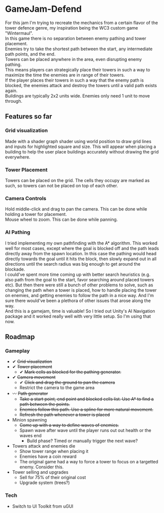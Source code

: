 # GameJam-Defend
For this jam I'm trying to recreate the mechanics from a certain flavor of the tower defence genre, my inspiration being the WC3 custom game "Wintermaul".
<br>In this game there is no separation between enemy pathing and tower placement.
<br>Enemies try to take the shortest path between the start, any intermediate path points, and the end.
<br>Towers can be placed anywhere in the area, even disrupting enemy pathing. 
<br>This means players can strategically place their towers in such a way to maximize the time the enemies are in range of their towers.
<br>If the player places their towers in such a way that the enemy path is blocked, the enemies attack and destroy the towers until a valid path exists again.
<br>Buildings are typically 2x2 units wide. Enemies only need 1 unit to move through.

## Features so far
### Grid visualization
Made with a shader graph shader using world position to draw grid lines and inputs for highlighted square and size. 
This will appear when placing a building to help the user place buildings accurately without drawing the grid everywhere.
### Tower Placement
Towers can be placed on the grid. The cells they occupy are marked as such, so towers can not be placed on top of each other.
### Camera Controls
Hold middle-click and drag to pan the camera. This can be done while holding a tower for placement.<br>
Mouse wheel to zoom. This can be done while panning.
### AI Pathing
I tried implementing my own pathfinding with the A* algorithm. This worked well for most cases, except where the goal is blocked off and the path leads directly away from the spawn location. In this case the pathing would head directly towards the goal until it hits the block, then slowly expand out in all directions until the search radius was big enough to get around the blockade.
<br>I could've spent more time coming up with better search heuristics (e.g. also path from the goal to the start, favor searching around placed towers etc). But then there were still a bunch of other problems to solve, such as changing the path when a tower is placed, how to handle placing the tower on enemies, and getting enemies to follow the path in a nice way. And I'm sure there would've been a plethora of other issues that arose along the way.
<br>And this is a gamejam, time is valuable! So I tried out Unity's AI Navigation package and it worked really well with very little setup. So I'm using that now. 

## Roadmap
### Gameplay
- ✔ ~~Grid visualization~~
- ✔ ~~Tower placement~~
    - ✔ ~~Mark cells as blocked for the pathing generator.~~
- ✔ ~~Camera movement~~
    - ✔ ~~Click and drag the ground to pan the camera~~
    - Restrict the camera to the game area
- 〰 ~~Path generator~~ 
    - ~~Take a start point, end point and blocked cells list. Use A* to find a path between the points.~~
    - ~~Enemies follow this path. Use a spline for more natural movement.~~
    - ~~Refresh the path whenever a tower is placed~~
- Minion spawning
    - ~~Come up with a way to define waves of enemies.~~
    - Spawn wave after wave until the player runs out out health or the waves end
        - Build phase? Timed or manually trigger the next wave?
- Towers attack and enemies die
    - Show tower range when placing it
    - Enemies have a coin reward
    - The original game had a way to force a tower to focus on a targetted enemy. Consider this.
- Tower selling and upgrades
    - Sell for 75% of their original cost
    - Upgrade system (trees?)
### Tech
- Switch to UI Toolkit from uGUI